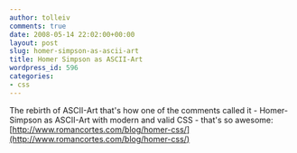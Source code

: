 ```yaml
---
author: tolleiv
comments: true
date: 2008-05-14 22:02:00+00:00
layout: post
slug: homer-simpson-as-ascii-art
title: Homer Simpson as ASCII-Art
wordpress_id: 596
categories:
- css
---
```


The rebirth of ASCII-Art that's how one of the comments called it - Homer-Simpson as ASCII-Art with modern and valid CSS - that's so awesome: [http://www.romancortes.com/blog/homer-css/](http://www.romancortes.com/blog/homer-css/)
